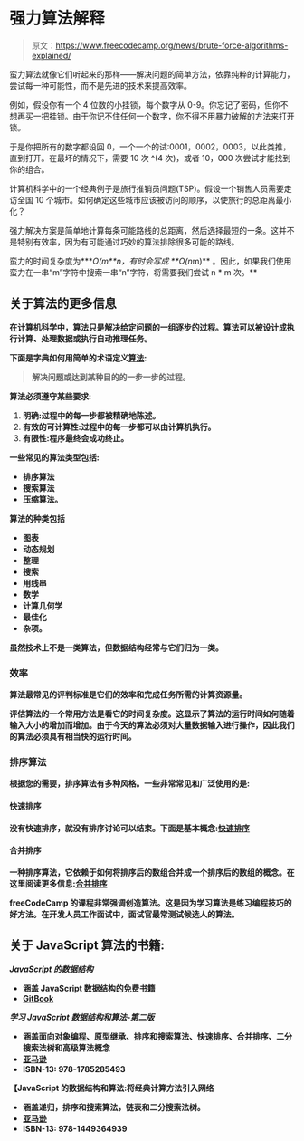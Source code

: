 # 强力算法解释

> 原文：<https://www.freecodecamp.org/news/brute-force-algorithms-explained/>

蛮力算法就像它们听起来的那样——解决问题的简单方法，依靠纯粹的计算能力，尝试每一种可能性，而不是先进的技术来提高效率。

例如，假设你有一个 4 位数的小挂锁，每个数字从 0-9。你忘记了密码，但你不想再买一把挂锁。由于你记不住任何一个数字，你不得不用暴力破解的方法来打开锁。

于是你把所有的数字都设回 0，一个一个的试:0001，0002，0003，以此类推，直到打开。在最坏的情况下，需要 10 次 ^(4 次)，或者 10，000 次尝试才能找到你的组合。

计算机科学中的一个经典例子是旅行推销员问题(TSP)。假设一个销售人员需要走访全国 10 个城市。如何确定这些城市应该被访问的顺序，以使旅行的总距离最小化？

强力解决方案是简单地计算每条可能路线的总距离，然后选择最短的一条。这并不是特别有效率，因为有可能通过巧妙的算法排除很多可能的路线。

蛮力的时间复杂度为****O(m**n，有时会写成 **O(n*m)** 。因此，如果我们使用蛮力在一串“m”字符中搜索一串“n”字符，将需要我们尝试 n * m 次。**

## **关于算法的更多信息**

**在计算机科学中，算法只是解决给定问题的一组逐步的过程。算法可以被设计成执行计算、处理数据或执行自动推理任务。**

**下面是字典如何用简单的术语定义[算法](https://www.merriam-webster.com/dictionary/algorithm):**

> **解决问题或达到某种目的的一步一步的过程。**

**算法必须遵守某些要求:**

1.  **明确:过程中的每一步都被精确地陈述。**
2.  **有效的可计算性:过程中的每一步都可以由计算机执行。**
3.  **有限性:程序最终会成功终止。**

**一些常见的算法类型包括:**

*   **排序算法**
*   **搜索算法**
*   **压缩算法。**

**算法的种类包括**

*   **图表**
*   **动态规划**
*   **整理**
*   **搜索**
*   **用线串**
*   **数学**
*   **计算几何学**
*   **最佳化**
*   **杂项。**

**虽然技术上不是一类算法，但数据结构经常与它们归为一类。**

### ****效率****

**算法最常见的评判标准是它们的效率和完成任务所需的计算资源量。**

**评估算法的一个常用方法是看它的时间复杂度。这显示了算法的运行时间如何随着输入大小的增加而增加。由于今天的算法必须对大量数据输入进行操作，因此我们的算法必须具有相当快的运行时间。**

### ****排序算法****

**根据您的需要，排序算法有多种风格。一些非常常见和广泛使用的是:**

#### ****快速排序****

**没有快速排序，就没有排序讨论可以结束。下面是基本概念:[快速排序](http://me.dt.in.th/page/Quicksort/)**

#### ****合并排序****

**一种排序算法，它依赖于如何将排序后的数组合并成一个排序后的数组的概念。在这里阅读更多信息:[合并排序](https://www.geeksforgeeks.org/merge-sort/)**

**freeCodeCamp 的课程非常强调创造算法。这是因为学习算法是练习编程技巧的好方法。在开发人员工作面试中，面试官最常测试候选人的算法。**

## **关于 JavaScript 算法的书籍:**

***JavaScript 的数据结构***

*   **涵盖 JavaScript 数据结构的免费书籍**
*   **[GitBook](https://www.gitbook.com/book/pmary/data-structure-in-javascript/details)**

***学习 JavaScript 数据结构和算法-第二版***

*   **涵盖面向对象编程、原型继承、排序和搜索算法、快速排序、合并排序、二分搜索法树和高级算法概念**
*   **[亚马逊](https://www.amazon.com/Learning-JavaScript-Data-Structures-Algorithms/dp/1785285491)**
*   **ISBN-13: 978-1785285493**

**【JavaScript 的数据结构和算法:将经典计算方法引入网络**

*   **涵盖递归，排序和搜索算法，链表和二分搜索法树。**
*   **[亚马逊](https://www.amazon.com/Data-Structures-Algorithms-JavaScript-approaches/dp/1449364934)**
*   **ISBN-13: 978-1449364939**